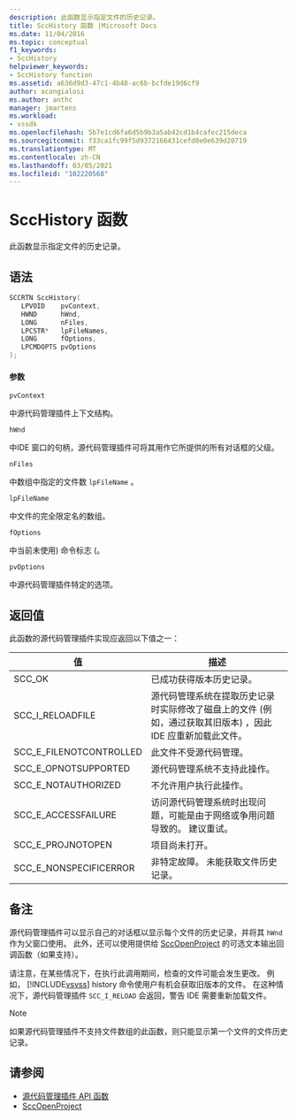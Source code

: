 ```yaml
---
description: 此函数显示指定文件的历史记录。
title: SccHistory 函数 |Microsoft Docs
ms.date: 11/04/2016
ms.topic: conceptual
f1_keywords:
- SccHistory
helpviewer_keywords:
- SccHistory function
ms.assetid: a636d9d3-47c1-4b48-ac6b-bcfde19d6cf9
author: acangialosi
ms.author: anthc
manager: jmartens
ms.workload:
- vssdk
ms.openlocfilehash: 5b7e1cd6fa6d5b9b3a5ab42cd1b4cafec215deca
ms.sourcegitcommit: f33ca1fc99f5d9372166431cefd0e0e639d20719
ms.translationtype: MT
ms.contentlocale: zh-CN
ms.lasthandoff: 03/05/2021
ms.locfileid: "102220568"
---
```

# <a name="scchistory-function"></a>SccHistory 函数
此函数显示指定文件的历史记录。

## <a name="syntax"></a>语法

```cpp
SCCRTN SccHistory(
   LPVOID    pvContext,
   HWND      hWnd,
   LONG      nFiles,
   LPCSTR*   lpFileNames,
   LONG      fOptions,
   LPCMDOPTS pvOptions
);
```

#### <a name="parameters"></a>参数
 `pvContext`

中源代码管理插件上下文结构。

 `hWnd`

中IDE 窗口的句柄，源代码管理插件可将其用作它所提供的所有对话框的父级。

 `nFiles`

中数组中指定的文件数 `lpFileName` 。

 `lpFileName`

中文件的完全限定名的数组。

 `fOptions`

中当前未使用) 命令标志 (。

 `pvOptions`

中源代码管理插件特定的选项。

## <a name="return-value"></a>返回值
 此函数的源代码管理插件实现应返回以下值之一：

|值|描述|
|-----------|-----------------|
|SCC_OK|已成功获得版本历史记录。|
|SCC_I_RELOADFILE|源代码管理系统在提取历史记录时实际修改了磁盘上的文件 (例如，通过获取其旧版本) ，因此 IDE 应重新加载此文件。|
|SCC_E_FILENOTCONTROLLED|此文件不受源代码管理。|
|SCC_E_OPNOTSUPPORTED|源代码管理系统不支持此操作。|
|SCC_E_NOTAUTHORIZED|不允许用户执行此操作。|
|SCC_E_ACCESSFAILURE|访问源代码管理系统时出现问题，可能是由于网络或争用问题导致的。 建议重试。|
|SCC_E_PROJNOTOPEN|项目尚未打开。|
|SCC_E_NONSPECIFICERROR|非特定故障。 未能获取文件历史记录。|

## <a name="remarks"></a>备注
 源代码管理插件可以显示自己的对话框以显示每个文件的历史记录，并将其 `hWnd` 作为父窗口使用。 此外，还可以使用提供给 [SccOpenProject](../extensibility/sccopenproject-function.md) 的可选文本输出回调函数（如果支持）。

 请注意，在某些情况下，在执行此调用期间，检查的文件可能会发生更改。 例如， [!INCLUDE[vsvss](../extensibility/includes/vsvss_md.md)] history 命令使用户有机会获取旧版本的文件。 在这种情况下，源代码管理插件 `SCC_I_RELOAD` 会返回，警告 IDE 需要重新加载文件。

> [!NOTE]
> 如果源代码管理插件不支持文件数组的此函数，则只能显示第一个文件的文件历史记录。

## <a name="see-also"></a>请参阅
- [源代码管理插件 API 函数](../extensibility/source-control-plug-in-api-functions.md)
- [SccOpenProject](../extensibility/sccopenproject-function.md)
